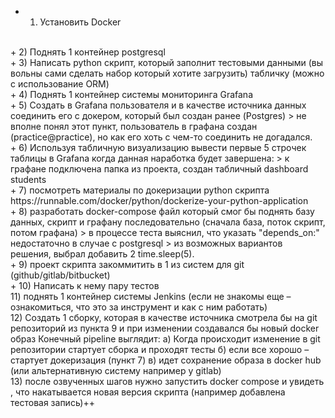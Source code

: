 + 1) Установить Docker
<br/>
+ 2) Поднять 1 контейнер postgresql
<br/>
+ 3) Написать python скрипт, который заполнит тестовыми данными (вы вольны сами сделать набор который хотите загрузить) табличку (можно с использование ORM)
<br/>
+ 4) Поднять 1 контейнер системы мониторинга Grafana
<br/>
+ 5) Создать в Grafana пользователя и в качестве источника данных соединить его с докером, который был создан ранее (Postgres)
> не вполне понял этот пункт, пользователь в графана создан (practice@practice), но как его хоть с чем-то соединить не догадался. 
<br/>
+ 6) Используя табличную визуализацию вывести первые 5 строчек таблицы в Grafana
когда данная наработка будет завершена:
> к графане подключена папка из проекта, создан табличный dashboard students
<br/>
+ 7) посмотреть материалы по докеризации python скрипта
https://runnable.com/docker/python/dockerize-your-python-application
<br/>
+ 8) разработать docker-compose файл который смог бы поднять базу данных, скрипт и графану последовательно (сначала база, поток скрипт, потом графана)
> в процессе теста выяснил, что указать "depends_on:" недостаточно в случае c postgresql
> из возможных вариантов решения, выбрал добавить 2 time.sleep(5).
<br/>
+ 9) проект скрипта закоммитить в 1 из систем для git (github/gitlab/bitbucket)
<br/>
+ 10) Написать к нему пару тестов
<br/>
11) поднять 1 контейнер системы Jenkins (если не знакомы еще – ознакомиться, что это за инструмент и как с ним работать)
<br/>
12) Создать 1 сборку, которая в качестве источника смотрела бы на git репозиторий из пункта 9 и при изменении создавался бы новый docker образ
Конечный pipeline выглядит:
a) Когда происходит изменение в git репозитории стартует сборка и проходят тесты
б) если все хорошо – стартует докеризация (пункт 7)
в) идет сохранение образа в docker hub (или альтернативную систему например у gitlab)
<br/>
13) после озвученных шагов нужно запустить docker compose и увидеть , что накатывается новая версия скрипта (например добавлена тестовая запись)++
<br/>